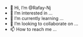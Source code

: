 - 👋 Hi, I’m @Rafay-Nj
- 👀 I’m interested in ...
- 🌱 I’m currently learning ...
- 💞️ I’m looking to collaborate on ...
- 📫 How to reach me ...

<!---
Rafay-Nj/Rafay-Nj is a ✨ special ✨ repository because its `README.md` (this file) appears on your GitHub profile.
You can click the Preview link to take a look at your changes.
--->
